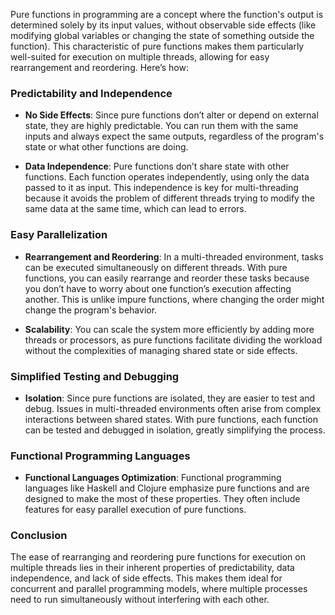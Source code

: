 Pure functions in programming are a concept where the function's output is determined solely by its input values, without observable side effects (like modifying global variables or changing the state of something outside the function). This characteristic of pure functions makes them particularly well-suited for execution on multiple threads, allowing for easy rearrangement and reordering. Here’s how:

### Predictability and Independence

- **No Side Effects**: Since pure functions don’t alter or depend on external state, they are highly predictable. You can run them with the same inputs and always expect the same outputs, regardless of the program's state or what other functions are doing.

- **Data Independence**: Pure functions don’t share state with other functions. Each function operates independently, using only the data passed to it as input. This independence is key for multi-threading because it avoids the problem of different threads trying to modify the same data at the same time, which can lead to errors.

### Easy Parallelization

- **Rearrangement and Reordering**: In a multi-threaded environment, tasks can be executed simultaneously on different threads. With pure functions, you can easily rearrange and reorder these tasks because you don’t have to worry about one function’s execution affecting another. This is unlike impure functions, where changing the order might change the program's behavior.

- **Scalability**: You can scale the system more efficiently by adding more threads or processors, as pure functions facilitate dividing the workload without the complexities of managing shared state or side effects.

### Simplified Testing and Debugging

- **Isolation**: Since pure functions are isolated, they are easier to test and debug. Issues in multi-threaded environments often arise from complex interactions between shared states. With pure functions, each function can be tested and debugged in isolation, greatly simplifying the process.

### Functional Programming Languages

- **Functional Languages Optimization**: Functional programming languages like Haskell and Clojure emphasize pure functions and are designed to make the most of these properties. They often include features for easy parallel execution of pure functions.

### Conclusion

The ease of rearranging and reordering pure functions for execution on multiple threads lies in their inherent properties of predictability, data independence, and lack of side effects. This makes them ideal for concurrent and parallel programming models, where multiple processes need to run simultaneously without interfering with each other.
